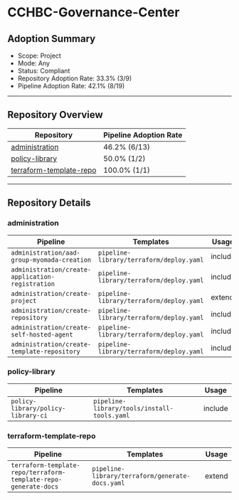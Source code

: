 # CCHBC-Governance-Center

## Adoption Summary

- Scope: Project
- Mode: Any
- Status: Compliant
- Repository Adoption Rate: 33.3% (3/9)
- Pipeline Adoption Rate: 42.1% (8/19)

---

## Repository Overview

| Repository | Pipeline Adoption Rate |
|------------|-----------------|
| [administration](#administration) | 46.2% (6/13) |
| [policy-library](#policy-library) | 50.0% (1/2) |
| [terraform-template-repo](#terraform-template-repo) | 100.0% (1/1) |

---

## Repository Details

### administration

| Pipeline | Templates | Usage |
|----------|-----------|--------|
| `administration/aad-group-myomada-creation` | `pipeline-library/terraform/deploy.yaml` | include |
| `administration/create-application-registration` | `pipeline-library/terraform/deploy.yaml` | include |
| `administration/create-project` | `pipeline-library/terraform/deploy.yaml` | extend |
| `administration/create-repository` | `pipeline-library/terraform/deploy.yaml` | include |
| `administration/create-self-hosted-agent` | `pipeline-library/terraform/deploy.yaml` | include |
| `administration/create-template-repository` | `pipeline-library/terraform/deploy.yaml` | include |

### policy-library

| Pipeline | Templates | Usage |
|----------|-----------|--------|
| `policy-library/policy-library-ci` | `pipeline-library/tools/install-tools.yaml` | include |

### terraform-template-repo

| Pipeline | Templates | Usage |
|----------|-----------|--------|
| `terraform-template-repo/terraform-template-repo-generate-docs` | `pipeline-library/terraform/generate-docs.yaml` | extend |
